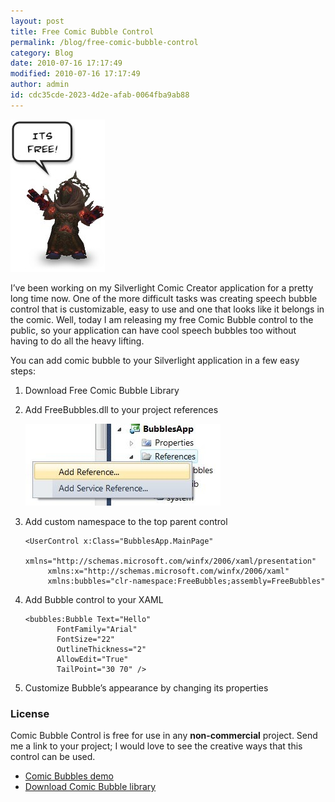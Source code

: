 ```yaml
---
layout: post
title: Free Comic Bubble Control
permalink: /blog/free-comic-bubble-control
category: Blog
date: 2010-07-16 17:17:49
modified: 2010-07-16 17:17:49
author: admin
id: cdc35cde-2023-4d2e-afab-0064fba9ab88
---
```


<img alt="free" class="icon" src="/i/2010-7-16-free-comic-bubble-control/free.jpg" />

I’ve been working on my Silverlight Comic Creator application for a pretty long time now. One of the more
difficult tasks was creating speech bubble control that is customizable, easy to use and one that looks like
it belongs in the comic. Well, today I am releasing my free Comic Bubble control to the public, so your
application can have cool speech bubbles too without having to do all the heavy lifting.

You can add comic bubble to your Silverlight application in a few easy steps:

1. Download Free Comic Bubble Library

2. Add FreeBubbles.dll to your project references

    <img alt="" src="/i/2010-7-16-free-comic-bubble-control/ref.jpg" />

3. Add custom namespace to the top parent control

	   <UserControl x:Class="BubblesApp.MainPage"
	        xmlns="http://schemas.microsoft.com/winfx/2006/xaml/presentation"
	        xmlns:x="http://schemas.microsoft.com/winfx/2006/xaml"
	        xmlns:bubbles="clr-namespace:FreeBubbles;assembly=FreeBubbles"

4. Add Bubble control to your XAML

	   <bubbles:Bubble Text="Hello"
	          FontFamily="Arial"
	          FontSize="22"
	          OutlineThickness="2"
	          AllowEdit="True"
	          TailPoint="30 70" />

5. Customize Bubble’s appearance by changing its properties

### License

Comic Bubble Control is free for use in any **non-commercial** project. Send me a link to your project;
I would love to see the creative ways that this control can be used.

 * [Comic Bubbles demo](http://dl.dropbox.com/u/3528765/samples/BubblesApp.html)
 * [Download Comic Bubble library](http://dl.dropbox.com/u/3528765/FreeBubbles.zip)